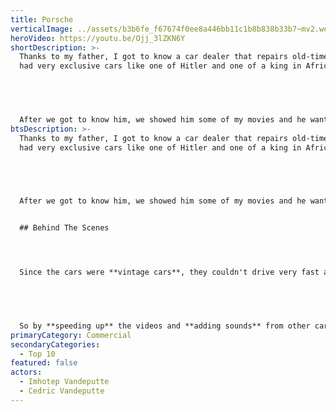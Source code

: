 ```yaml
---
title: Porsche
verticalImage: ../assets/b3b6fe_f67674f0ee8a446bb11c1b8b838b33b7~mv2.webp
heroVideo: https://youtu.be/Ojj_3lZKN6Y
shortDescription: >-
  Thanks to my father, I got to know a car dealer that repairs old-timers. He
  had very exclusive cars like one of Hitler and one of a king in Africa.


   


  After we got to know him, we showed him some of my movies and he wanted one too as there were three super exclusive Porsche's coming over.
btsDescription: >-
  Thanks to my father, I got to know a car dealer that repairs old-timers. He
  had very exclusive cars like one of Hitler and one of a king in Africa.


   


  After we got to know him, we showed him some of my movies and he wanted one too as there were three super exclusive Porsche's coming over.


  ## Behind The Scenes




  Since the cars were **vintage cars**, they couldn't drive very fast and the engines couldn't make much noise. Still, I wanted to make it a short and very fast film.


   


  So by **speeding up** the videos and **adding sounds** from other cars, I've achieved a surreal yet unique vintage car film.
primaryCategory: Commercial
secondaryCategories:
  - Top 10
featured: false
actors:
  - Imhotep Vandeputte
  - Cedric Vandeputte
---
```

